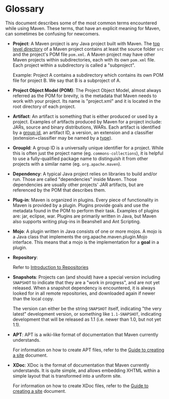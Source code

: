 # Glossary

<!--
Licensed to the Apache Software Foundation (ASF) under one
or more contributor license agreements.  See the NOTICE file
distributed with this work for additional information
regarding copyright ownership.  The ASF licenses this file
to you under the Apache License, Version 2.0 (the
"License"); you may not use this file except in compliance
with the License.  You may obtain a copy of the License at

http://www.apache.org/licenses/LICENSE-2.0

Unless required by applicable law or agreed to in writing,
software distributed under the License is distributed on an
"AS IS" BASIS, WITHOUT WARRANTIES OR CONDITIONS OF ANY
KIND, either express or implied.  See the License for the
specific language governing permissions and limitations
under the License.
-->

This document describes some of the most common terms encountered while
using Maven. These terms, that have an explicit meaning for Maven, can
sometimes be confusing for newcomers.

<a id="Project"></a>

- **Project**:
  A Maven project is any Java project built with Maven.
  The [top level directory](./guides/introduction/introduction-to-the-standard-directory-layout.html) of a Maven project
  contains at least the source folder `src` and the project's POM file `pom.xml`.
  A Maven project may have other Maven projects within subdirectories, each with its own `pom.xml` file.
  Each project within a subdirectory is called a "subproject".

  Example: Project A contains a subdirectory which contains its own POM file for project B.
  We say that B is a subproject of A.

- **Project Object Model (POM)**: The Project Object Model, almost
  always referred as the POM for brevity, is the metadata that Maven
  needs to work with your project. Its name is "project.xml" and it is
  located in the root directory of each project.

- **Artifact**: An artifact is something that is either produced or
  used by a project. Examples of artifacts produced by Maven for a
  project include: JARs, source and binary distributions, WARs. Each
  artifact is identified by a [group id](#GroupId), an
  artifact ID, a version, an extension and a classifier
  (extension+classifier may be named by a [type](/ref/current/maven-core/artifact-handlers.html)).

- **GroupId**: A group ID is a universally unique identifier for a
  project. While this is often just the project name (eg.
  `commons-collections`), it is helpful to use a fully-qualified
  package name to distinguish it from other projects with a similar
  name (eg. `org.apache.maven`).

- **Dependency**: A typical Java project relies on libraries to build
  and/or run. Those are called "dependencies" inside Maven. Those
  dependencies are usually other projects' JAR artifacts, but are
  referenced by the POM that describes them.

- **Plug-in**: Maven is organized in plugins. Every piece of
  functionality in Maven is provided by a plugin. Plugins provide
  goals and use the metadata found in the POM to perform their task.
  Examples of plugins are: jar, eclipse, war. Plugins are primarily
  written in Java, but Maven also supports writing plug-ins in
  Beanshell and Ant Scripting.

- **Mojo**: A plugin written in Java consists of one or more mojos. A
  mojo is a Java class that implements the
  org.apache.maven.plugin.Mojo interface. This means that a mojo is
  the implementation for a **goal** in a plugin.

- **Repository**:

  Refer to [Introduction to
  Repositories](./guides/introduction/introduction-to-repositories.html)

- **Snapshots**: Projects can (and should) have a special version
  including `SNAPSHOT` to indicate that they are a "work in progress",
  and are not yet released. When a snapshot dependency is encountered,
  it is always looked for in all remote repositories, and downloaded
  again if newer than the local copy.

  The version can either be the string `SNAPSHOT` itself, indicating
  "the very latest" development version, or something like
  `1.1-SNAPSHOT`, indicating development that will be released as 1.1
  (i.e. newer than 1.0, but not yet 1.1).

- **APT**: APT is a wiki-like format of documentation that Maven
  currently understands.

  For information on how to create APT files, refer to the [Guide to
  creating a site](./guides/mini/guide-site.html) document.

- **XDoc**: XDoc is the format of documentation that Maven currently
  understands. It is quite simple, and allows embedding XHTML within a
  simple layout that is transformed into a uniform site.

  For information on how to create XDoc files, refer to the [Guide to
  creating a site](./guides/mini/guide-site.html) document.

